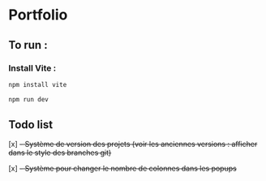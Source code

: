 # Portfolio

## To run :

### Install Vite :

```bash
npm install vite
```


```bash
npm run dev
```

## Todo list

[x] ~~- Système de version des projets (voir les anciennes versions : afficher dans le style des branches git)~~

[x] ~~- Système pour changer le nombre de colonnes dans les popups~~
